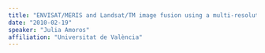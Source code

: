 ```yaml
---
title: "ENVISAT/MERIS and Landsat/TM image fusion using a multi-resolution linear unmixing"
date: "2010-02-19"
speaker: "Julia Amoros"
affiliation: "Universitat de València"
---
```


